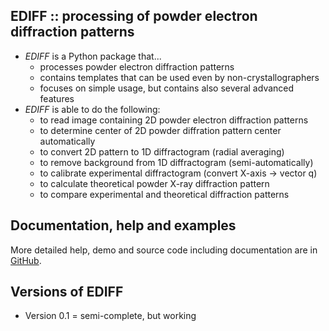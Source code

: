 EDIFF :: processing of powder electron diffraction patterns
-----------------------------------------------------------

* *EDIFF* is a Python package that...
	- processes powder electron diffraction patterns
	- contains templates that can be used even by non-crystallographers
	- focuses on simple usage, but contains also several advanced features
* *EDIFF* is able to do the following:
	- to read image containing 2D powder electron diffraction patterns
	- to determine center of 2D powder diffration pattern center automatically
	- to convert 2D pattern to 1D diffractogram (radial averaging)
	- to remove background from 1D diffractogram (semi-automatically)
	- to calibrate experimental diffractogram (convert X-axis &rarr; vector q)
	- to calculate theoretical powder X-ray diffraction pattern
	- to compare experimental and theoretical diffraction patterns

Documentation, help and examples
--------------------------------

More detailed help, demo and source code including documentation are in
[GitHub](https://mirekslouf.github.io/ediff).

Versions of EDIFF
-----------------

* Version 0.1 = semi-complete, but working